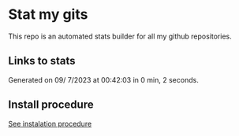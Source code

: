 # Stat my gits

This repo is an automated stats builder for all my github repositories.

## Links to stats


Generated on 09/ 7/2023 at 00:42:03 in 0 min, 2 seconds.

## Install procedure

[See instalation procedure](./src/install.md)
